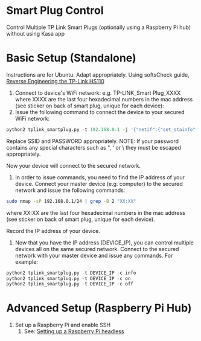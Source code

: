 # Smart Plug  Control
Control Multiple TP Link Smart Plugs (optionally using a Raspberry Pi hub) without using Kasa app

# Basic Setup (Standalone)
Instructions are for Ubuntu. Adapt appropriately.
Using softsCheck guide, [Reverse Engineering the TP-Link HS110](https://www.softscheck.com/en/reverse-engineering-tp-link-hs110/)

1. Connect to device's WiFi network:
e.g. TP-LINK_Smart Plug_XXXX where XXXX are the last four hexadecimal numbers in the mac address (see sticker on back of smart plug, unique for each device):
1. Issue the following command to connect the device to your secured WiFi network:
```python
python2 tplink_smartplug.py -t 192.168.0.1 -j '{"netif":{"set_stainfo":{"ssid":"SSID","password":"PASSWORD","key_type":3}}}'
```
Replace SSID and PASSWORD appropriately.
NOTE: If your password contains any special characters such as ", ' or \ they must be escaped appropriately.

Now your device will connect to the secured network.

1. In order to issue commands, you need to find the IP address of your device. Connect your master device (e.g. computer) to the secured network and issue the following commands:
```bash
sudo nmap -sP 192.168.0.1/24 | grep -B 2 "XX:XX"
```
where XX:XX are the last four hexadecimal numbers in the mac address (see sticker on back of smart plug, unique for each device).

Record the IP address of your device.

1. Now that you have the IP address (DEVICE_IP), you can control multiple devices all on the same secured network.
Connect to the secured network with your master device and issue any commands. For example:
```python
python2 tplink_smartplug.py -t DEVICE_IP -c info
python2 tplink_smartplug.py -t DEVICE_IP -c on
python2 tplink_smartplug.py -t DEVICE_IP -c off
```
# Advanced Setup (Raspberry Pi Hub)

1. Set up a Raspberry Pi and enable SSH
    1. See: [Setting up a Raspberry Pi headless](https://www.raspberrypi.org/documentation/configuration/wireless/headless.md)
